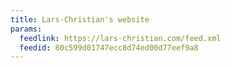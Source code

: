 ```yaml
---
title: Lars-Christian's website
params:
  feedlink: https://lars-christian.com/feed.xml
  feedid: 80c599d01747ecc8d74ed00d77eef9a8
---
```

